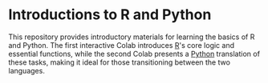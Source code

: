 # Introductions to R and Python

This repository provides introductory materials for learning the basics of R and Python. The first interactive Colab introduces [R](https://colab.research.google.com/github/czymaraclass/intros/blob/main/Intro_to_R.ipynb)'s core logic and essential functions, while the second Colab presents a [Python](https://colab.research.google.com/github/czymaraclass/intros/blob/main/Intro_to_Python.ipynb) translation of these tasks, making it ideal for those transitioning between the two languages.
